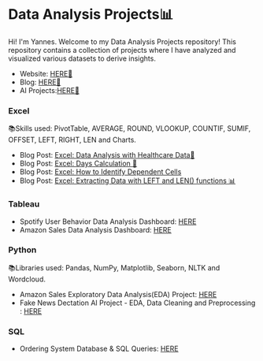 # Data Analysis Projects📊
Hi! I'm Yannes. Welcome to my Data Analysis Projects repository! 
This repository contains a collection of projects where I have analyzed and visualized various datasets to derive insights.
- Website: [HERE🥳](https://www.yannes8.wordpress.com)
- Blog: [HERE📝](https://yannes8.wordpress.com/blog-2)
- AI Projects:[HERE🤖](https://github.com/yanneskly/AI-Projects)

### Excel 
📚Skills used: PivotTable, AVERAGE, ROUND, VLOOKUP, COUNTIF, SUMIF, OFFSET, LEFT, RIGHT, LEN and Charts. 
- Blog Post: [Excel: Data Analysis with Healthcare Data🧪](https://yannes8.wordpress.com/2024/02/12/excel-data-analysis-with-healthcare-data%f0%9f%a7%aa/)
- Blog Post: [Excel: Days Calculation 🚀](https://yannes8.wordpress.com/2024/02/05/excel-tips-days-calculation-%f0%9f%9a%80/)
- Blog Post: [Excel: How to Identify Dependent Cells](https://yannes8.wordpress.com/2024/02/05/excel-how-to-identify-dependent-cells/)
- Blog Post: [Excel: Extracting Data with LEFT and LEN() functions 📊](https://yannes8.wordpress.com/2024/02/08/excel-extracting-data-with-left-and-len-functions-%f0%9f%93%8a/)
### Tableau  
- Spotify User Behavior Data Analysis Dashboard: [HERE](https://public.tableau.com/views/SpotifyUserBahaviour/Dashboard1?:language=en-GB&:display_count=n&:origin=viz_share_link)
- Amazon Sales Data Analysis Dashboard: [HERE](https://public.tableau.com/views/AmazonSales_17037846440290/Dashboard1?:language=en-GB&:display_count=n&:origin=viz_share_link)
### Python 
📚Libraries used: Pandas, NumPy, Matplotlib, Seaborn, NLTK and Wordcloud.
- Amazon Sales Exploratory Data Analysis(EDA) Project: [HERE](https://github.com/yanneskly/Data-Analysis-Projects/blob/4d583cc4e407cb975f045e57032800bc69ce0015/Python-AmazonSalesEDA%26Cleaning.ipynb.ipynb)
- Fake News Dectation AI Project - EDA, Data Cleaning and Preprocessing : [HERE](https://github.com/yanneskly/AI-Projects/blob/88110bde5834331b5d87bc8048f3005890f4aceb/FakeNewsDetection_EDA%26Cleaning.ipynb)
### SQL
- Ordering System Database & SQL Queries: [HERE](https://github.com/yanneskly/Data-Analysis-Projects/blob/3503eb71d6b9b6b33cf6bf3c6957bf12be4641c7/SQL-Database%26Queries.ipynb)



